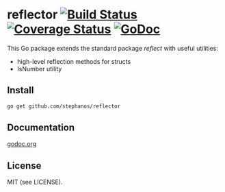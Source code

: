 reflector [![Build Status](https://secure.travis-ci.org/stephanos/reflector.png)](https://travis-ci.org/stephanos/reflector) [![Coverage Status](https://coveralls.io/repos/stephanos/reflector/badge.png)](https://coveralls.io/r/stephanos/reflector) [![GoDoc](https://camo.githubusercontent.com/6bae67c5189d085c05271a127da5a4bbb1e8eb2c/68747470733a2f2f676f646f632e6f72672f6769746875622e636f6d2f736d61727479737472656574732f676f636f6e7665793f7374617475732e706e67)](http://godoc.org/github.com/stephanos/reflector)
=========

This Go package extends the standard package *reflect* with useful utilities:
- high-level reflection methods for structs
- IsNumber utility


## Install
```bash 
go get github.com/stephanos/reflector
```

## Documentation
[godoc.org](http://godoc.org/github.com/stephanos/reflector)

## License
MIT (see LICENSE).
